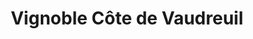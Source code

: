 ---
title: "Vignoble Côte de Vaudreuil"
url: /vaudreuil-dorion/vignoble-cote-de-vaudreuil/
shop: Spirituosen
---